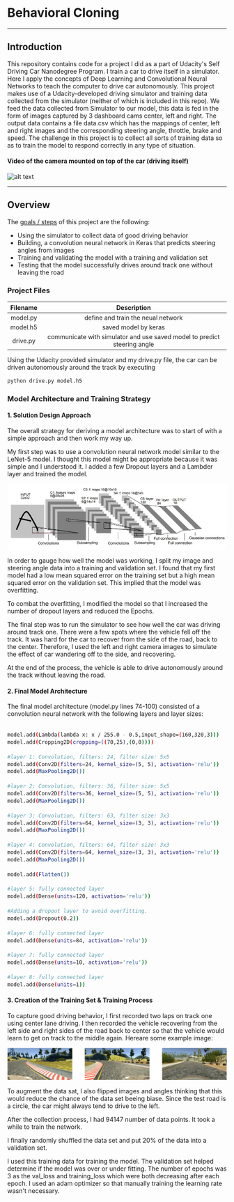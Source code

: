 # **Behavioral Cloning** 

---

[//]: # (Image References)

[image1]: ./examples/road.png " Image of center lane driving" 
[image2]: ./examples/Le-Net.jpg "LeNet-5"
[image3]: ./examples/output.gif "Output"
[image4]: ./examples/simulator.png "Recovery Image"
[image5]: ./examples/placeholder_small.png "Normal Image"
[image6]: ./examples/placeholder_small.png "Flipped Image"

## Introduction

This repository contains code for a project I did as a part of Udacity's Self Driving Car Nanodegree Program. I train a car to drive itself in a simulator. Here I apply the concepts of Deep Learning and Convolutional Neural Networks to teach the computer to drive car autonomously. This project makes use of a Udacity-developed driving simulator and training data collected from the simulator (neither of which is included in this repo). 
We feed the data collected from Simulator to our model, this data is fed in the form of images captured by 3 dashboard cams center, left and right. The output data contains a file data.csv which has the mappings of center, left and right images and the corresponding steering angle, throttle, brake and speed.
 The challenge in this project is to collect all sorts of training data so as to train the model to respond correctly in any type of situation.

#### Video of the camera mounted on top of the car (driving itself)

![alt text][image3]

---

## Overview

The [goals / steps](https://review.udacity.com/#!/rubrics/432/view) of this project are the following:
* Using the simulator to collect data of good driving behavior
* Building, a convolution neural network in Keras that predicts steering angles from images
* Training and validating the model with a training and validation set
* Testing that the model successfully drives around track one without leaving the road

### Project Files
|  Filename   |   Description  | 
|:-------------:|:-------------:|
| model.py | define and train the neual network |
| model.h5 | saved model by keras |
| drive.py | communicate with simulator and use saved model to predict steering angle  |

Using the Udacity provided simulator and my drive.py file, the car can be driven autonomously around the track by executing 
```sh
python drive.py model.h5
```

### Model Architecture and Training Strategy

#### 1. Solution Design Approach

The overall strategy for deriving a model architecture was to start of with a simple approach and then work my way up.

My first step was to use a convolution neural network model similar to the LeNet-5 model. I thought this model might be appropriate because it was simple and I understood it. I added a few Dropout layers and a Lambder layer and trained the model.

![alt text][image2]

In order to gauge how well the model was working, I split my image and steering angle data into a training and validation set. I found that my first model had a low mean squared error on the training set but a high mean squared error on the validation set. This implied that the model was overfitting. 

To combat the overfitting, I modified the model so that I increased the number of dropout layers and reduced the Epochs. 

The final step was to run the simulator to see how well the car was driving around track one. There were a few spots where the vehicle fell off the track. It was hard for the car to recover from the side of the road, back to the center. Therefore, I used the left and right camera images to simulate the effect of car wandering off to the side, and recovering. 

At the end of the process, the vehicle is able to drive autonomously around the track without leaving the road.

#### 2. Final Model Architecture

The final model architecture (model.py lines 74-100) consisted of a convolution neural network with the following layers and layer sizes:
```sh

model.add(Lambda(lambda x: x / 255.0 - 0.5,input_shape=(160,320,3)))
model.add(Cropping2D(cropping=((70,25),(0,0))))

#layer 1: Convolution, filters: 24, filter size: 5x5
model.add(Conv2D(filters=24, kernel_size=(5, 5), activation='relu'))
model.add(MaxPooling2D())

#layer 2: Convolution, filters: 36, filter size: 5x5
model.add(Conv2D(filters=36, kernel_size=(5, 5), activation='relu'))
model.add(MaxPooling2D())

#layer 3: Convolution, filters: 63, filter size: 3x3
model.add(Conv2D(filters=64, kernel_size=(3, 3), activation='relu'))
model.add(MaxPooling2D())

#layer 4: Convolution, filters: 64, filter size: 3x3
model.add(Conv2D(filters=64, kernel_size=(3, 3), activation='relu'))
model.add(MaxPooling2D())

model.add(Flatten())

#layer 5: fully connected layer
model.add(Dense(units=120, activation='relu'))

#Adding a dropout layer to avoid overfitting.
model.add(Dropout(0.2))

#layer 6: fully connected layer
model.add(Dense(units=84, activation='relu'))

#layer 7: fully connected layer
model.add(Dense(units=10, activation='relu'))

#layer 8: fully connected layer
model.add(Dense(units=1))

```

#### 3. Creation of the Training Set & Training Process

To capture good driving behavior, I first recorded two laps on track one using center lane driving. I then recorded the vehicle recovering from the left side and right sides of the road back to center so that the vehicle would learn to get on track to the middle again. Hereare some example image:

![alt text][image1]

To augment the data sat, I also flipped images and angles thinking that this would reduce the chance of the data set beeing biase. Since the test road is a circle, the car might always tend to drive to the left. 

After the collection process, I had 94147 number of data points. It took a while to train the network.


I finally randomly shuffled the data set and put 20% of the data into a validation set. 

I used this training data for training the model. The validation set helped determine if the model was over or under fitting. The  number of epochs was 3 as the val_loss and training_loss which were both decreasing after each epoch. I used an adam optimizer so that manually training the learning rate wasn't necessary.
